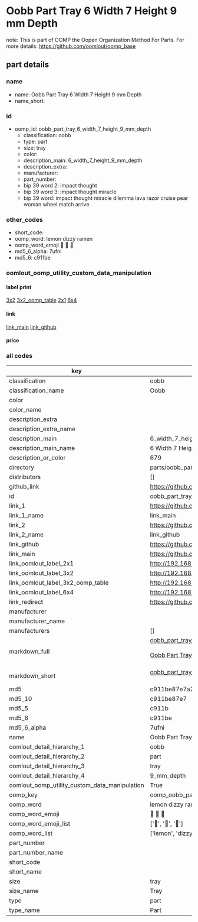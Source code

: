# Oobb Part Tray 6 Width 7 Height 9 mm Depth  

note: This is part of OOMP the Oopen Organization Method For Parts. For more details: https://github.com/oomlout/oomp_base

##  part details
  







### name
* name: Oobb Part Tray 6 Width 7 Height 9 mm Depth
* name_short: 
### id
* oomp_id: oobb_part_tray_6_width_7_height_9_mm_depth
  * classification: oobb
  * type: part
  * size: tray
  * color: 
  * description_main: 6_width_7_height_9_mm_depth
  * description_extra: 
  * manufacturer: 
  * part_number: 
  * bip 39 word 2: impact thought
  * bip 39 word 3: impact thought miracle
  * bip 39 word: impact thought miracle dilemma lava razor cruise pear woman wheel match arrive

### other_codes
* short_code: 
* oomp_word: lemon dizzy ramen
* oomp_word_emoji :lemon: :dizzy: :ramen:
* md5_6_alpha: 7ufni
* md5_6: c911be






### oomlout_oomp_utility_custom_data_manipulation
#### label print
[3x2](http://192.168.1.245:1112/?label=oomp%207ufni)
[3x2_oomp_table](http://192.168.1.108:1112/?label=oomp%207ufni)
[2x1](http://192.168.1.242:1112/?label=oomp%207ufni)
[6x4](http://192.168.1.55:1112/?label=oomp%207ufni)    

#### link

[link_main](https://github.com/oomlout/oomlout_oomp_version_1_messy/tree/main/parts/oobb_part_tray_6_width_7_height_9_mm_depth) [link_github](https://github.com/oomlout/oomlout_oomp_version_1_messy/tree/main/parts/oobb_part_tray_6_width_7_height_9_mm_depth)                             

#### price







### all codes 
| key | value |  
| --- | --- |  
| classification | oobb |  
| classification_name | Oobb |  
| color |  |  
| color_name |  |  
| description_extra |  |  
| description_extra_name |  |  
| description_main | 6_width_7_height_9_mm_depth |  
| description_main_name | 6 Width 7 Height 9 mm Depth |  
| description_or_color | 679 |  
| directory | parts/oobb_part_tray_6_width_7_height_9_mm_depth |  
| distributors | [] |  
| github_link | https://github.com/oomlout/oomlout_oomp_part_src/tree/main/parts/oobb_part_tray_6_width_7_height_9_mm_depth |  
| id | oobb_part_tray_6_width_7_height_9_mm_depth |  
| link_1 | https://github.com/oomlout/oomlout_oomp_version_1_messy/tree/main/parts/oobb_part_tray_6_width_7_height_9_mm_depth |  
| link_1_name | link_main |  
| link_2 | https://github.com/oomlout/oomlout_oomp_version_1_messy/tree/main/parts/oobb_part_tray_6_width_7_height_9_mm_depth |  
| link_2_name | link_github |  
| link_github | https://github.com/oomlout/oomlout_oomp_version_1_messy/tree/main/parts/oobb_part_tray_6_width_7_height_9_mm_depth |  
| link_main | https://github.com/oomlout/oomlout_oomp_version_1_messy/tree/main/parts/oobb_part_tray_6_width_7_height_9_mm_depth |  
| link_oomlout_label_2x1 | http://192.168.1.242:1112/?label=oomp%207ufni |  
| link_oomlout_label_3x2 | http://192.168.1.245:1112/?label=oomp%207ufni |  
| link_oomlout_label_3x2_oomp_table | http://192.168.1.108:1112/?label=oomp%207ufni |  
| link_oomlout_label_6x4 | http://192.168.1.55:1112/?label=oomp%207ufni |  
| link_redirect | https://github.com/oomlout/oomlout_oomp_version_1_messy/tree/main/parts/oobb_part_tray_6_width_7_height_9_mm_depth |  
| manufacturer |  |  
| manufacturer_name |  |  
| manufacturers | [] |  
| markdown_full | [oobb_part_tray_6_width_7_height_9_mm_depth](none)<br>[](none)<br>[Oobb Part Tray 6 Width 7 Height 9 Mm Depth](none)<br><br> |  
| markdown_short | [oobb_part_tray_6_width_7_height_9_mm_depth](none)<br><br> |  
| md5 | c911be87e7a20696cabee3e31af83b8e |  
| md5_10 | c911be87e7 |  
| md5_5 | c911b |  
| md5_6 | c911be |  
| md5_6_alpha | 7ufni |  
| name | Oobb Part Tray 6 Width 7 Height 9 mm Depth |  
| oomlout_detail_hierarchy_1 | oobb |  
| oomlout_detail_hierarchy_2 | part |  
| oomlout_detail_hierarchy_3 | tray |  
| oomlout_detail_hierarchy_4 | 9_mm_depth |  
| oomlout_oomp_utility_custom_data_manipulation | True |  
| oomp_key | oomp_oobb_part_tray_6_width_7_height_9_mm_depth |  
| oomp_word | lemon dizzy ramen |  
| oomp_word_emoji | :lemon: :dizzy: :ramen: |  
| oomp_word_emoji_list | [':lemon:', ':dizzy:', ':ramen:'] |  
| oomp_word_list | ['lemon', 'dizzy', 'ramen'] |  
| part_number |  |  
| part_number_name |  |  
| short_code |  |  
| short_name |  |  
| size | tray |  
| size_name | Tray |  
| type | part |  
| type_name | Part |  
